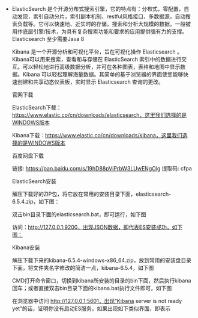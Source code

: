 - ElasticSearch 是个开源分布式搜索引擎，它的特点有：分布式，零配置，自动发现，索引自动分片，索引副本机制，restful风格接口，多数据源，自动搜索负载等。它可以快速地、近实时的存储，搜索和分析大规模的数据。一般被用作底层引擎/技术，为具有复杂搜索功能和要求的应用提供强有力的支撑。Elasticsearch 至少需要Java 8

  Kibana 是一个开源分析和可视化平台，旨在可视化操作 Elasticsearch 。Kibana可以用来搜索，查看和与存储在 ElasticSearch 索引中的数据进行交互。可以轻松地进行高级数据分析，并可在各种图表，表格和地图中显示数据。Kibana 可以轻松理解海量数据。其简单的基于浏览器的界面使您能够快速创建和共享动态仪表板，实时显示 Elasticsearch 查询的更改。

  官网下载

  ElasticSearch下载：https://www.elastic.co/cn/downloads/elasticsearch，这里我们选择的是WINDOWS版本

  Kibana下载：https://www.elastic.co/cn/downloads/kibana，这里我们选择的是WINDOWS版本


  百度网盘下载

  链接: https://pan.baidu.com/s/19hD88pViPrbW3LUwENgOlg 提取码: cfpa

  ElasticSearch安装

  解压下载好的ZIP包，将它放在常用的安装目录下面，elasticsearch-6.5.4.zip，如下图：

  双击bin目录下面的elasticsearch.bat，即可运行，如下图

  访问：http://127.0.0.1:9200，出现JSON数据，即代表ES安装成功，如下图：

  Kibana安装

  解压下载下来的kibana-6.5.4-windows-x86_64.zip，放到常用的安装盘目录下面，将文件夹名字修改的简洁一点，kibana-6.5.4，如下图

  CMD打开命令窗口，切换到kibana所安装的目录的bin下面，然后执行kibana回车；或者直接双击bin目录下面的kibana.bat执行文件即可，如下图

  在浏览器中访问 http://127.0.0.1:5601，出现“Kibana server is not ready yet”的话，证明你没有启动ES服务。如果出现如下类似界面，即表示

  